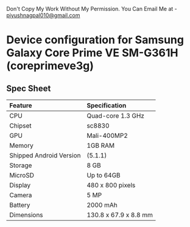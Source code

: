 Don't Copy My Work Without My Permission.
You Can Email Me at - piyushnagpal010@gmail.com

# Device configuration for Samsung Galaxy Core Prime VE SM-G361H (coreprimeve3g)

## Spec Sheet

| Feature                 | Specification         |
| :---------------------- | :---------------------|
| CPU                     | Quad-core 1.3 GHz     |
| Chipset                 | sc8830                |
| GPU                     | Mali-400MP2           |
| Memory                  | 1GB RAM               |
| Shipped Android Version | (5.1.1)               |
| Storage                 | 8 GB                  |
| MicroSD                 | Up to 64GB            |
| Display                 | 480 x 800 pixels      |
| Camera                  | 5 MP                  |
| Battery 		            | 2000 mAh              |
| Dimensions              | 130.8 x 67.9 x 8.8 mm |
